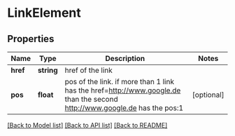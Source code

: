 # LinkElement

## Properties
Name | Type | Description | Notes
------------ | ------------- | ------------- | -------------
**href** | **string** | href of the link | 
**pos** | **float** | pos of the link. if more than 1 link has the href&#x3D;http://www.google.de than the second http://www.google.de has the pos:1 | [optional] 

[[Back to Model list]](../README.md#documentation-for-models) [[Back to API list]](../README.md#documentation-for-api-endpoints) [[Back to README]](../README.md)


